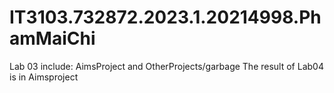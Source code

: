 # IT3103.732872.2023.1.20214998.PhamMaiChi
Lab 03 include: AimsProject and OtherProjects/garbage
The result of Lab04 is in Aimsproject

